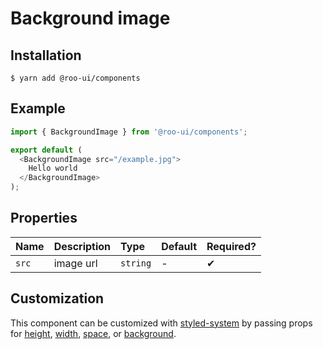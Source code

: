 # Background image

<!-- STORY -->

## Installation

```shell
$ yarn add @roo-ui/components
```

## Example

```js
import { BackgroundImage } from '@roo-ui/components';

export default (
  <BackgroundImage src="/example.jpg">
    Hello world
  </BackgroundImage>
);
```

## Properties

| Name  | Description | Type     | Default | Required? |
|:------|:------------|:---------|:--------|:----------|
| `src` | image url   | `string` | -       | ✔︎         |

## Customization

This component can be customized with [styled-system](https://github.com/jxnblk/styled-system) by passing props for [height](https://github.com/jxnblk/styled-system#layout), [width](https://github.com/jxnblk/styled-system#width-responsive),
[space](https://github.com/jxnblk/styled-system#space-responsive), or
[background](https://github.com/jxnblk/styled-system#misc).
